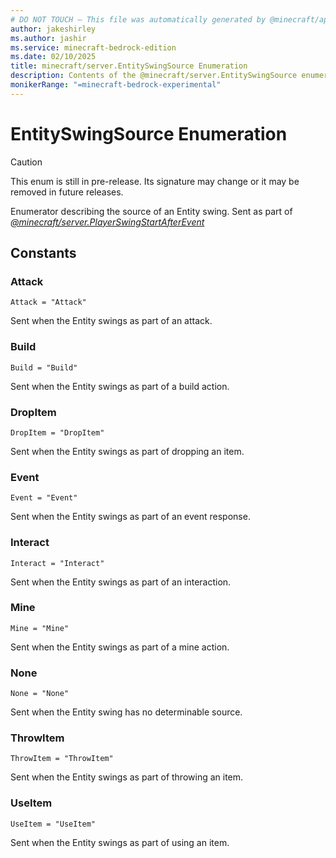 ```yaml
---
# DO NOT TOUCH — This file was automatically generated by @minecraft/api-docs-generator, to report problems file an issue at https://github.com/Mojang/minecraft-scripting-libraries
author: jakeshirley
ms.author: jashir
ms.service: minecraft-bedrock-edition
ms.date: 02/10/2025
title: minecraft/server.EntitySwingSource Enumeration
description: Contents of the @minecraft/server.EntitySwingSource enumeration.
monikerRange: "=minecraft-bedrock-experimental"
---
```

# EntitySwingSource Enumeration

> [!CAUTION]
> This enum is still in pre-release.  Its signature may change or it may be removed in future releases.

Enumerator describing the source of an Entity swing. Sent as part of [*@minecraft/server.PlayerSwingStartAfterEvent*](../../../scriptapi/minecraft/server/PlayerSwingStartAfterEvent.md)

## Constants
### **Attack**
`Attack = "Attack"`

Sent when the Entity swings as part of an attack.
### **Build**
`Build = "Build"`

Sent when the Entity swings as part of a build action.
### **DropItem**
`DropItem = "DropItem"`

Sent when the Entity swings as part of dropping an item.
### **Event**
`Event = "Event"`

Sent when the Entity swings as part of an event response.
### **Interact**
`Interact = "Interact"`

Sent when the Entity swings as part of an interaction.
### **Mine**
`Mine = "Mine"`

Sent when the Entity swings as part of a mine action.
### **None**
`None = "None"`

Sent when the Entity swing has no determinable source.
### **ThrowItem**
`ThrowItem = "ThrowItem"`

Sent when the Entity swings as part of throwing an item.
### **UseItem**
`UseItem = "UseItem"`

Sent when the Entity swings as part of using an item.
